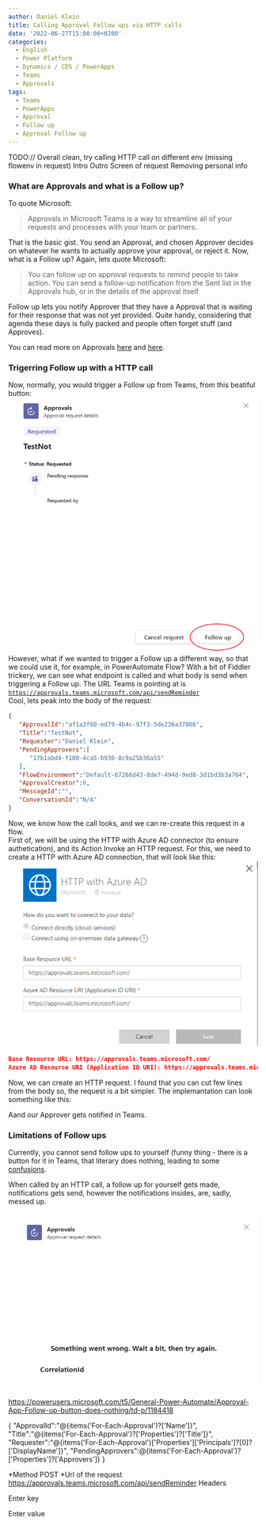 ```yaml
---
author: Daniel Klein
title: Calling Approval Follow ups via HTTP calls
date: '2022-06-27T15:00:00+0200'
categories:
  - English
  - Power Platform
  - Dynamics / CDS / PowerApps
  - Teams
  - Approvals
tags:
  - Teams
  - PowerApps
  - Approval
  - Follow up
  - Approval Follow up
---
```


TODO:// Overall clean, try calling HTTP call on different env (missing flowenv in request)
Intro
Outro
Screen of request
Removing personal info
### What are Approvals and what is a Follow up?
To quote Microsoft:
>Approvals in Microsoft Teams is a way to streamline all of your requests and processes with your team or partners.

That is the basic gist. You send an Approval, and chosen Approver decides on whatever he wants to actually approve your approval, or reject it. Now, what is a Follow up? Again, lets quote Microsoft:

>You can follow up on approval requests to remind people to take action. You can send a follow-up notification from the Sent list in the Approvals hub, or in the details of the approval itself

Follow up lets you notify Approver that they have a Approval that is waiting for their response that was not yet provided. Quite handy, considering that agenda these days is fully packed and people often forget stuff (and Approves).

You can read more on Approvals [here](https://support.microsoft.com/en-us/office/what-is-approvals-a9a01c95-e0bf-4d20-9ada-f7be3fc283d3) and [here](https://powerautomate.microsoft.com/en-us/connectors/details/shared_approvals/approvals/). 

### Trigerring Follow up with a HTTP call
Now, normally, you would trigger a Follow up from Teams, from this beatiful button:
![FollowUpButton](/uploads/2022/06/2022-06-27-calling-approval-follow-ups-via-HTTP-calls-01.png)
However, what if we wanted to trigger a Follow up a different way, so that we could use it, for example, in PowerAutomate Flow?
With a bit of Fiddler trickery, we can see what endpoint is called and what body is send when triggering a Follow up. 
The URL Teams is pointing at is <br>
<code>https://approvals.teams.microsoft.com/api/sendReminder</code><br>
Cool, lets peak into the body of the request:
```json
{
   "ApprovalId":"af1a3f60-ed79-4b4c-97f3-5de236a37006", 
   "Title":"TestNot",
   "Requester":"Daniel Klein",
   "PendingApprovers":[
      "17b1abd4-f100-4ca5-b930-8c9a25b36a55"
   ],
   "FlowEnvironment":"Default-67266d43-8de7-494d-9ed8-3d1bd3b3a764",
   "ApprovalCreator":0,
   "MessageId":"",
   "ConversationId":"N/A"
}
```
Now, we know how the call looks, and we can re-create this request in a flow. <br>
First of, we will be using the HTTP with Azure AD connector (to ensure authetication), and its Action Invoke an HTTP request. For this, we need to create a HTTP with Azure AD connection, that will look like this: <br>
![Connections](/uploads/2022/06/2022-06-27-calling-approval-follow-ups-via-HTTP-calls-02.png)

```json
Base Resource URL: https://approvals.teams.microsoft.com/
Azure AD Resource URI (Application ID URI): https://approvals.teams.microsoft.com/
```
Now, we can create an HTTP request. I found that you can cut few lines from the body so, the request is a bit simpler.
The implemantation can look something like this:

Aand our Approver gets notified in Teams. 

### Limitations of Follow ups

Currently, you cannot send follow ups to yourself (funny thing - there is a button for it in Teams, that literary does nothing, leading to some [confusions](https://powerusers.microsoft.com/t5/General-Power-Automate/Approval-App-Follow-up-button-does-nothing/td-p/1184418).

When called by an HTTP call, a follow up for yourself gets made, notifications gets send, however the notifications insides, are, sadly, messed up. 

![MessedUp](/uploads/2022/06/2022-06-27-calling-approval-follow-ups-via-HTTP-calls-03.png)


https://powerusers.microsoft.com/t5/General-Power-Automate/Approval-App-Follow-up-button-does-nothing/td-p/1184418

{
   "ApprovalId":"@{items('For-Each-Approval')?['Name']}",
   "Title":"@{items('For-Each-Approval')?['Properties']?['Title']}",
   "Requester":"@{items('For-Each-Approval')['Properties']['Principals']?[0]?['DisplayName']}",
   "PendingApprovers":@{items('For-Each-Approval')?['Properties']?['Approvers']}
}


*Method
POST
*Url of the request
https://approvals.teams.microsoft.com/api/sendReminder
Headers

Enter key

Enter value

